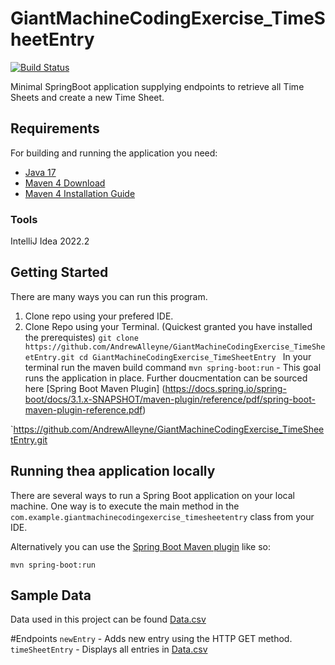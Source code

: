 # GiantMachineCodingExercise_TimeSheetEntry

[![Build Status](https://app.travis-ci.com/AndrewAlleyne/GiantMachineCodingExercise_TimeSheetEntry.svg?branch=master)](https://app.travis-ci.com/AndrewAlleyne/GiantMachineCodingExercise_TimeSheetEntry)

Minimal SpringBoot application supplying endpoints to retrieve all Time Sheets and create a new Time Sheet. 


## Requirements

For building and running the application you need:
- [Java 17](https://openjdk.org/projects/jdk/17/#:~:text=JDK%2017%20is%20the%20open-source%20reference%20implementation%20of,Oracle%3B%20binaries%20from%20other%20vendors%20will%20follow%20shortly.)
- [Maven 4 Download](https://maven.apache.org/download.cgi)
- [Maven 4 Installation Guide](https://maven.apache.org/install.html)

### Tools
IntelliJ Idea 2022.2

## Getting Started
There are many ways you can run this program. 
1. Clone repo using your prefered IDE.
2. Clone Repo using your Terminal. (Quickest granted you have installed the prerequistes) 
  `git clone https://github.com/AndrewAlleyne/GiantMachineCodingExercise_TimeSheetEntry.git
   cd GiantMachineCodingExercise_TimeSheetEntry
   `
   In your terminal run the maven build command
   `mvn spring-boot:run` - This goal runs the application in place. Further doucmentation can be sourced here [Spring Boot Maven Plugin] (https://docs.spring.io/spring-boot/docs/3.1.x-SNAPSHOT/maven-plugin/reference/pdf/spring-boot-maven-plugin-reference.pdf)



`https://github.com/AndrewAlleyne/GiantMachineCodingExercise_TimeSheetEntry.git
## Running thea application locally
There are several ways to run a Spring Boot application on your local machine. One way is to execute the main method in the  `com.example.giantmachinecodingexercise_timesheetentry`  class from your IDE.

Alternatively you can use the [Spring Boot Maven plugin](https://docs.spring.io/spring-boot/docs/current/reference/html/build-tool-plugins-maven-plugin.html) like so:

```shell
mvn spring-boot:run
```
## Sample Data
Data used in this project can be found [Data.csv](https://github.com/AndrewAlleyne/GiantMachineCodingExercise_TimeSheetEntry/blob/master/src/main/resources/file.csv)

#Endpoints
`newEntry` - Adds new entry using the HTTP GET method. 
`timeSheetEntry` - Displays all entries in  [Data.csv](https://github.com/AndrewAlleyne/GiantMachineCodingExercise_TimeSheetEntry/blob/master/src/main/resources/file.csv)
